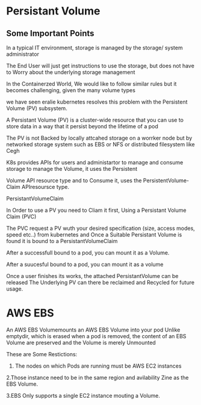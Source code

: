 # Persistant Volume
## Some Important Points
In a typical IT environment, storage is managed by the storage/ system administrator 

The End User will just get instructions to use the storage, but does not have to Worry about the underlying storage management

In the Containerzed World, We would like to follow similar rules but it becomes challenging, given the many volume types 

we have seen eralie kubernetes resolves this problem with the Persistent Volume (PV) subsystem.

A Persistant Volume (PV) is a cluster-wide resource that you can use to store data in a way that it persist beyond the lifetime of a pod

The PV is not Backed by locally attcahed storage on a worrker node but by networked storage system such as EBS or NFS or distributed filesystem like Cegh

K8s provides APIs for users and administartor to manage and consume storage to manage the Volume, it uses the Persistent

Volume API resource type and to Consume it, uses the PersistentVolume-Claim APIresoursce type.

PersistantVolumeClaim

In Order to use a PV you need to Cliam it first, Using a Persistant Volume Claim (PVC)

The PVC request a PV wuth your desired specification (size, access modes, speed etc..) from kubernetes and Once a Suitable Persistant Volume is found it is bound to a PersistantVolumeClaim

After a successfull bound to a pod, you can mount it as a Volume.

After a suucesful bound to a pod, you can mount it as a volume

Once a user finishes its works, the attached PersistantVolume can be released The Underlying PV can there be reclaimed and Recycled for future usage.

AWS EBS
=======
An AWS EBS Volumemounts an AWS EBS Volume into your pod Unlike
emptydir, which is erased when a pod is removed, the content of an EBS Volume are preserved and the Volume is merely Unmounted

These are Some Restictions:

1. The nodes on which Pods are running must be AWS EC2 instances

2.Those instance need to be in the same region and avilability Zine as the EBS Volume.

3.EBS Only supports a single EC2 instance mouting a Volume.
